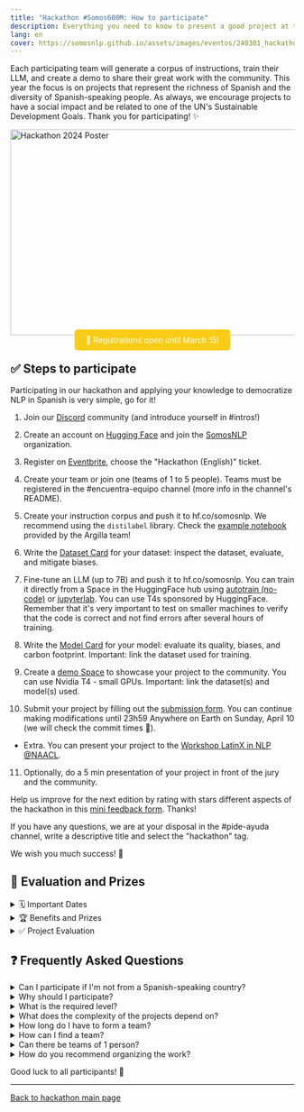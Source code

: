 ```yaml
---
title: "Hackathon #Somos600M: How to participate"
description: Everything you need to know to present a good project at the hackathon
lang: en
cover: https://somosnlp.github.io/assets/images/eventos/240301_hackathon.jpg
---
```


Each participating team will generate a corpus of instructions, train their LLM, and create a demo to share their great work with the community. This year the focus is on projects that represent the richness of Spanish and the diversity of Spanish-speaking people. As always, we encourage projects to have a social impact and be related to one of the UN's Sustainable Development Goals. Thank you for participating! ✨

<div class="flex justify-center">
<a href="https://hackathonsomosnlp2024.eventbrite.com/?aff=w" target="_blank">
    <img src="https://somosnlp.github.io/assets/images/eventos/240301_hackathon.jpg"
        width="650" height="365" alt="Hackathon 2024 Poster" />
</a>
</div>

<center><a href="https://hackathonsomosnlp2024.eventbrite.com/?aff=w" target="_blank" style="background-color:#FACC15; color:white; padding:10px 20px; text-decoration:none; border-radius:5px;">📝 Registrations open until March 15!</a></center>

## ✅ Steps to participate

Participating in our hackathon and applying your knowledge to democratize NLP in Spanish is very simple, go for it!

1. Join our [Discord](https://discord.com/invite/my8w7JUxZR) community (and introduce yourself in #intros!)

2. Create an account on [Hugging Face](https://huggingface.co/join) and join the [SomosNLP](https://huggingface.co/organizations/somosnlp/share/qgytUhPKvxVxsbZWTzVUAUSUnZmVXNPmjc) organization.

3. Register on [Eventbrite](https://hackathonsomosnlp2024.eventbrite.com/?aff=w), choose the "Hackathon (English)" ticket.

4. Create your team or join one (teams of 1 to 5 people). Teams must be registered in the #encuentra-equipo channel (more info in the channel's README).

5. Create your instruction corpus and push it to hf.co/somosnlp. We recommend using the `distilabel` library. Check the [example notebook](https://distilabel.argilla.io/latest/tutorials/pipeline-notus-instructions-preferences-legal/) provided by the Argilla team!

6. Write the [Dataset Card](https://huggingface.co/docs/datasets/dataset_card) for your dataset: inspect the dataset, evaluate, and mitigate biases.

7. Fine-tune an LLM (up to 7B) and push it to hf.co/somosnlp. You can train it directly from a Space in the HuggingFace hub using [autotrain (no-code)](https://huggingface.co/docs/autotrain/llm_finetuning) or [jupyterlab](https://huggingface.co/docs/hub/spaces-sdks-docker-jupyter). You can use T4s sponsored by HuggingFace. Remember that it's very important to test on smaller machines to verify that the code is correct and not find errors after several hours of training.

8. Write the [Model Card](https://huggingface.co/docs/hub/model-cards) for your model: evaluate its quality, biases, and carbon footprint. Important: link the dataset used for training.

9. Create a [demo Space](https://huggingface.co/spaces) to showcase your project to the community. You can use Nvidia T4 - small GPUs. Important: link the dataset(s) and model(s) used.

10. Submit your project by filling out the [submission form](https://forms.gle/zUhoHo45vRBoyMZD7). You can continue making modifications until 23h59 Anywhere on Earth on Sunday, April 10 (we will check the commit times 👀).

- Extra. You can present your project to the [Workshop LatinX in NLP @NAACL](https://somosnlp.org/blog/latinx-in-ai-at-naacl-2024).

11. Optionally, do a 5 min presentation of your project in front of the jury and the community.

Help us improve for the next edition by rating with stars different aspects of the hackathon in this [mini feedback form](https://forms.gle/jy6jNxxPYcUYmEkZ8). Thanks!

If you have any questions, we are at your disposal in the #pide-ayuda channel, write a descriptive title and select the "hackathon" tag.

We wish you much success! 🚀


## 👏 Evaluation and Prizes

<details>
<summary>🗓️ Important Dates</summary>

- April 10th 23:59 [*Anywhere On Earth*](https://time.is/Anywhere_on_Earth): Deadline to [submit projects](ttps://forms.gle/zUhoHo45vRBoyMZD7) to the Hackathon #Somos600M and the [LatinX in NLP @NAACL](https://somosnlp.org/blog/latinx-in-ai-at-naacl-2024) Workshop.
- April 11th: Live project presentations, 5 mins per team.
- April 18th: Announcement of the winning projects.
- Soon: Live presentation of the winning projects, 30 mins per team.

</details>

<details>
<summary>🏆 Benefits and Prizes</summary>

All participants 👏
- Access to PRO endpoints on Hugging Face for creating synthetic corpora.
- Access to GPUs with up to 25GB of RAM on Hugging Face for model training and demo.
- Access to "persistent storage" on Hugging Face for creating Argilla annotation spaces.
- Support to present your project at the LatinX in NLP @NAACL 2024 workshop, one of the most important international NLP conferences. Learn how in [this post](https://somosnlp.org/blog/latinx-in-ai-at-naacl-2024). Also, the LatinX in AI team is available for questions!

Everyone that presents a project 🚀
- Certificate of participation or winning team of the "Hackathon #Somos600M 2024" (verified on our website).
<!-- - 60% discount on the LenguajeNaturalAI course ["The NLP Revolution: LLMs and Beyond"](https://academia.lenguajenatural.ai/course/nlp-llms). -->
- 20% discount for the [WomenTech Global Conference 2024](https://www.womentech.net/women-tech-conference).
- Possibility of obtaining a completely free pass to attend the WomenTech Global Conference 2024 (let us know your interest in the project submission form).
- Possibility of receiving a nomination to join [Nova](https://www.novatalent.com/top-talent) (let us know your interest in the project submission form).
- Possibility to continue developing your project with our support, contact us!

3rd place team (prizes per person) 🥉
- Certificate, recognition on the website and social media, and honorary role in the Discord server.
- 20k credits from the MonsterAPI by [Q Blocks](https://www.qblocks.cloud/) for LLM training.
<!-- - Full scholarship for the LenguajeNaturalAI course ["The NLP Revolution: LLMs and Beyond"](https://academia.lenguajenatural.ai/course/nlp-llms). -->

2nd place team (prizes per person) 🥈
- Certificate, recognition on the website and social media, and honorary role in the Discord server.
- 30k credits from the MonsterAPI by [Q Blocks](https://www.qblocks.cloud/) for LLM training.
<!-- - Full scholarship for the LenguajeNaturalAI course ["The NLP Revolution: LLMs and Beyond"](https://academia.lenguajenatural.ai/course/nlp-llms).
- Full scholarship for the Cálamo & Cran course ["Advanced Word Tricks"](https://www.calamoycran.com/cursos/herramientas-para-freelancers/trucos-avanzados-de-word/). -->

1st place team (prizes per person) 🥇
- Certificate, recognition on the website and social media, and honorary role in the Discord server.
- 50k credits from the MonsterAPI by [Q Blocks](https://www.qblocks.cloud/) for LLM training.
<!-- - Full scholarship for the LenguajeNaturalAI course ["The NLP Revolution: LLMs and Beyond"](https://academia.lenguajenatural.ai/course/nlp-llms).
- Full scholarship for the Cálamo & Cran course ["Spelling and Grammar Course"](https://www.calamoycran.com/cursos/correccion/curso-de-ortografia-y-gramatica/).
- Full scholarship for the [SaturdaysAI Master's](https://saturdays.ai/master-ia-online/). -->

</details>


<details>
<summary> ✅ Project Evaluation</summary>

A complete project consists of instruction corpora + model + demo. Likewise, given the hackathon's focus on data, we also accept projects that have focused on corpus creation (maximum score: 7 points).

Corpus (4 points):
- Focus on linguistic varieties
- Correct corpus structure
- Corpus creation technique
- Clarity and reproducibility of scripts
- Completeness of the Dataset Card
- Corpus quality

Model (3 points):
- Training method used
- Clarity and reproducibility of scripts
- Completeness of the Model Card
- Model evaluation

Demo (1 point):
- Clarity and UX of the demo

Project and presentation (2 points):
- Motivation, originality, and social impact
- Clarity and quality of the presentation

Extra point:
- Each jury member can assign an extra point to a project that has particularly caught their attention.

</details>


## ❓ Frequently Asked Questions

<details>
<summary>Can I participate if I'm not from a Spanish-speaking country?</summary>

Absolutely! While the focus of the hackathon is on the Spanish language and its varieties, we welcome participants from all over the world. Diversity enriches the projects and the community!

</details>

<details>
<summary>Why should I participate?</summary>

By joining this hackathon, you will have the opportunity to:

- ✅ Understand how large language models (LLMs) work and discover the challenges of each stage of their development: corpus creation, training, and evaluation
- ✅ Participate in the creation of a quality and diverse corpus that includes the different varieties of Spanish and co-official languages (top as an experience and top for the CV)
- ✅ Resolve all your doubts about NLP during "Ask Me Anything" mentoring sessions
- ✅ Receive support to present your work in a paper
- ✅ Win prizes to continue growing as a professional and get a certificate
- ✅ Join the largest community of Spanish speakers who study, work, and research in NLP

</details>

<details>
<summary>What is the required level?</summary>

From the SomosNLP team, we want to encourage you to participate regardless of your current knowledge. In previous editions, we have had groups from research institutes and groups of undergraduate students, all projects add up!

We are at your disposal to help you in every step of the development of your project! Just post your question in the #pide-ayuda channel or ping us in your project's thread.

</details>

<details>
<summary>What does the complexity of the projects depend on?</summary>

We will provide an example of how to create a dataset, train a model, and create a demo. It's up to you and your team to choose how much to research and work to improve the base version. The difficulty also depends on the use case, the origin of the data, the time you dedicate to its curation, the training technique, the iterations you make, and how elaborate you want your demo to be. You are free to choose everything!

</details>

<details>
<summary>How long do I have to form a team?</summary>

Ideally all teams will be registered during the first week of the hackathon, until March 8th.

EDIT: We accept new teams until April 7th.

</details>

<details>
<summary>How can I find a team?</summary>

Finding a team is easy! Check the README of the #encuentra-equipo channel on our Discord server!

You have two options:
- 👀 Filter for posts from other participants who are "looking for people" and respond to them, OR
- 📢 Create a new thread specifying the topic you would like to work on

We encourage diversity in teams, including a mix of skills, experiences, and backgrounds. This diversity often leads to more innovative and comprehensive projects.

</details>

<details>
<summary>Can there be teams of 1 person?</summary>

Yes, we accept teams between 1 and 5 people.

</details>

<details>
<summary>How do you recommend organizing the work?</summary>

- Use your project channel on Discord to communicate and organize
- Since it's an international hackathon, we recommend asynchronous communication or dividing the work and holding meetings with fewer people
- Schedule meetings or talk spontaneously using the new voice channels in the "SALAS DE REUNIÓN" (meeting rooms) category on Discord
- Pin important messages in the project channel, e.g., task allocation, day of the next meeting, ... To pin a message, click on the three dots and select "Pin message"
- For better clarity, you can also create a shared document with team members to write down the project's objective, allocate tasks, and more (and pin the link in the chat)

</details>

<!--
## 📅 Important Dates

- **March 1**: Official start of the hackathon and release of detailed guidelines.
- **March 15**: Registration deadline. Make sure your team is registered by this date!
- **March 24**: Submission deadline for projects.
- **March 26**: Presentation of projects to the community and jury evaluation.
- **April 1**: Announcement of winners and closing ceremony.

Remember, the most important thing is to learn, share, and enjoy the process. We can't wait to see what you'll create!
-->

Good luck to all participants! 🌟

---

[Back to hackathon main page](https://somosnlp.org/en/hackathon-2024)

